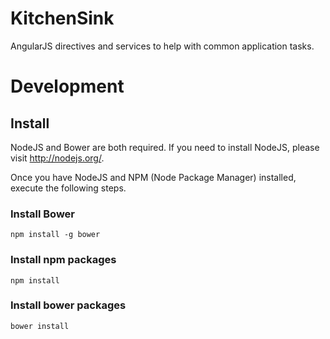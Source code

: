 KitchenSink
===========

AngularJS directives and services to help with common application tasks.


# Development

## Install
NodeJS and Bower are both required. If you need to install NodeJS, please visit http://nodejs.org/.

Once you have NodeJS and NPM (Node Package Manager) installed, execute the following steps.

### Install Bower

    npm install -g bower

### Install npm packages

    npm install

### Install bower packages

    bower install

